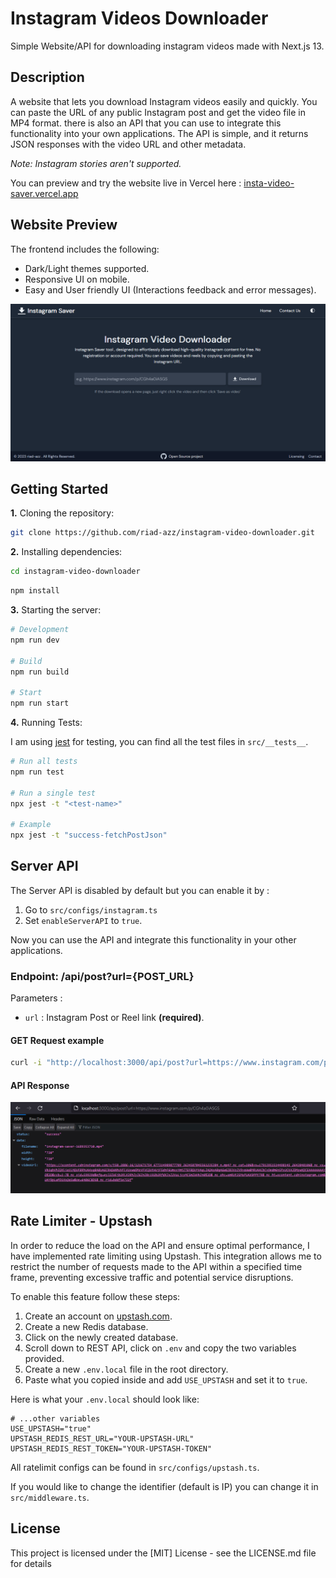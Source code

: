 # Instagram Videos Downloader

Simple Website/API for downloading instagram videos made with Next.js 13.

## Description

A website that lets you download Instagram videos easily and quickly. You can paste the URL of any public Instagram post and get the video file in MP4 format. there is also an API that you can use to integrate this functionality into your own applications. The API is simple, and it returns JSON responses with the video URL and other metadata.

_Note: Instagram stories aren't supported._

You can preview and try the website live in Vercel here : [insta-video-saver.vercel.app](https://insta-video-saver.vercel.app/)

## Website Preview

The frontend includes the following:

- Dark/Light themes supported.
- Responsive UI on mobile.
- Easy and User friendly UI (Interactions feedback and error messages).

![Website preview](https://github.com/riad-azz/readme-storage/blob/main/instagram-videos-downloader/website-preview.png?raw=true)

## Getting Started

**1.** Cloning the repository:

```bash
git clone https://github.com/riad-azz/instagram-video-downloader.git
```

**2.** Installing dependencies:

```bash
cd instagram-video-downloader
```

```bash
npm install
```

**3.** Starting the server:

```bash
# Development
npm run dev

# Build
npm run build

# Start
npm run start
```

**4.** Running Tests:

I am using [jest](https://jestjs.io/) for testing, you can find all the test files in `src/__tests__`.

```bash
# Run all tests
npm run test

# Run a single test
npx jest -t "<test-name>"

# Example
npx jest -t "success-fetchPostJson"
```

## Server API

The Server API is disabled by default but you can enable it by :

1. Go to `src/configs/instagram.ts`
2. Set `enableServerAPI` to `true`.

Now you can use the API and integrate this functionality in your other applications.

### Endpoint: /api/post?url={POST_URL}

Parameters :

- `url` : Instagram Post or Reel link **(required)**.

#### GET Request example

```bash
curl -i "http://localhost:3000/api/post?url=https://www.instagram.com/p/CGh4a0iASGS"
```

#### API Response

![API response preview](https://github.com/riad-azz/readme-storage/blob/main/instagram-videos-downloader/api-response-preview.png?raw=true)

## Rate Limiter - Upstash

In order to reduce the load on the API and ensure optimal performance, I have implemented rate limiting using Upstash. This integration allows me to restrict the number of requests made to the API within a specified time frame, preventing excessive traffic and potential service disruptions.

To enable this feature follow these steps:

1. Create an account on [upstash.com](https://upstash.com/).
2. Create a new Redis database.
3. Click on the newly created database.
4. Scroll down to REST API, click on `.env` and copy the two variables provided.
5. Create a new `.env.local` file in the root directory.
6. Paste what you copied inside and add `USE_UPSTASH` and set it to `true`.

Here is what your `.env.local` should look like:

```env
# ...other variables
USE_UPSTASH="true"
UPSTASH_REDIS_REST_URL="YOUR-UPSTASH-URL"
UPSTASH_REDIS_REST_TOKEN="YOUR-UPSTASH-TOKEN"
```

All ratelimit configs can be found in `src/configs/upstash.ts`.

If you would like to change the identifier (default is IP) you can change it in `src/middleware.ts`.

## License

This project is licensed under the [MIT] License - see the LICENSE.md file for details
